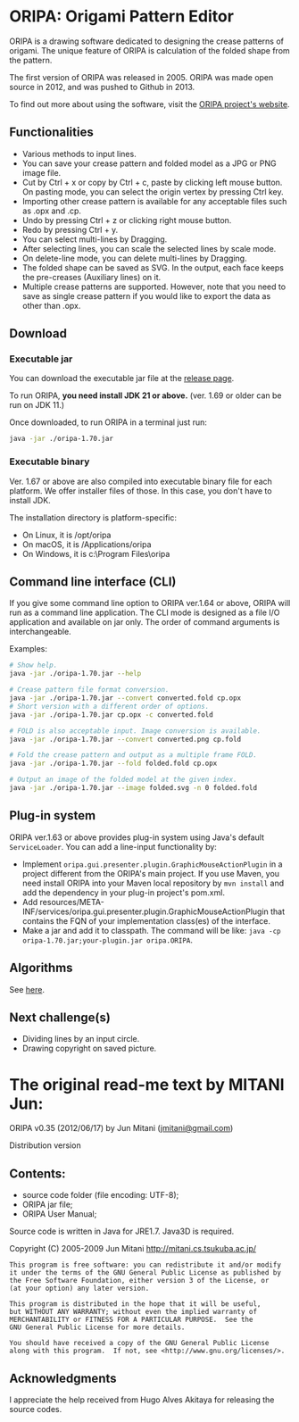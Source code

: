 # ORIPA: Origami Pattern Editor

ORIPA is a drawing software dedicated to designing the crease patterns of origami. The unique feature of ORIPA is calculation of the folded shape from the pattern.

The first version of ORIPA was released in 2005. ORIPA was made open source in 2012, and was pushed to Github in 2013.

To find out more about using the software, visit the [ORIPA project's website](http://mitani.cs.tsukuba.ac.jp/oripa/).


## Functionalities

* Various methods to input lines.
* You can save your crease pattern and folded model as a JPG or PNG image file.
* Cut by Ctrl + x or copy by Ctrl + c, paste by clicking left mouse button.
  On pasting mode, you can select the origin vertex by pressing Ctrl key.
* Importing other crease pattern is available for any acceptable files such as .opx and .cp.
* Undo by pressing Ctrl + z or clicking right mouse button.
* Redo by pressing Ctrl + y.
* You can select multi-lines by Dragging.
* After selecting lines, you can scale the selected lines by scale mode.
* On delete-line mode, you can delete multi-lines by Dragging.	
* The folded shape can be saved as SVG. In the output, each face keeps the pre-creases (Auxiliary lines) on it.
* Multiple crease patterns are supported. However, note that you need to save as single crease pattern if you would like to export the data as other than .opx.

## Download

### Executable jar

You can download the executable jar file at the [release page](https://github.com/oripa/oripa/releases).

To run ORIPA, **you need install JDK 21 or above.** (ver. 1.69 or older can be run on JDK 11.)

Once downloaded, to run ORIPA in a terminal just run:

```sh
java -jar ./oripa-1.70.jar
```

### Executable binary

Ver. 1.67 or above are also compiled into executable binary file for each platform.
We offer installer files of those. In this case, you don't have to install JDK.

The installation directory is platform-specific:

* On Linux, it is /opt/oripa
* On macOS, it is /Applications/oripa
* On Windows, it is c:\Program Files\oripa


## Command line interface (CLI)

If you give some command line option to ORIPA ver.1.64 or above, ORIPA will run as a command line application.
The CLI mode is designed as a file I/O application and available on jar only. The order of command arguments is interchangeable.

Examples:

```sh
# Show help.
java -jar ./oripa-1.70.jar --help
```

```sh
# Crease pattern file format conversion.
java -jar ./oripa-1.70.jar --convert converted.fold cp.opx
# Short version with a different order of options.
java -jar ./oripa-1.70.jar cp.opx -c converted.fold 

# FOLD is also acceptable input. Image conversion is available.
java -jar ./oripa-1.70.jar --convert converted.png cp.fold
```

```sh
# Fold the crease pattern and output as a multiple frame FOLD.
java -jar ./oripa-1.70.jar --fold folded.fold cp.opx
```

```sh
# Output an image of the folded model at the given index.
java -jar ./oripa-1.70.jar --image folded.svg -n 0 folded.fold
```



## Plug-in system

ORIPA ver.1.63 or above provides plug-in system using Java's default `ServiceLoader`.
You can add a line-input functionality by:

* Implement `oripa.gui.presenter.plugin.GraphicMouseActionPlugin` in a project different from the ORIPA's main project. If you use Maven, you need install ORIPA into your Maven local repository by `mvn install` and add the dependency in your plug-in project's pom.xml.
* Add resources/META-INF/services/oripa.gui.presenter.plugin.GraphicMouseActionPlugin that contains
  the FQN of your implementation class(es) of the interface.
* Make a jar and add it to classpath. The command will be like: `java -cp oripa-1.70.jar;your-plugin.jar oripa.ORIPA`.

## Algorithms

See [here](https://github.com/oripa/oripa/blob/master/documents/algorithms.md).

## Next challenge(s)

* Dividing lines by an input circle.
* Drawing copyright on saved picture.

# The original read-me text by MITANI Jun:

ORIPA v0.35 (2012/06/17) by Jun Mitani (jmitani@gmail.com)

Distribution version

## Contents:  
* source code folder (file encoding: UTF-8);  
* ORIPA jar file;  
* ORIPA User Manual;

Source code is written in Java for JRE1.7.
Java3D is required.

Copyright (C) 2005-2009 Jun Mitani http://mitani.cs.tsukuba.ac.jp/

    This program is free software: you can redistribute it and/or modify
    it under the terms of the GNU General Public License as published by
    the Free Software Foundation, either version 3 of the License, or
    (at your option) any later version.

    This program is distributed in the hope that it will be useful,
    but WITHOUT ANY WARRANTY; without even the implied warranty of
    MERCHANTABILITY or FITNESS FOR A PARTICULAR PURPOSE.  See the
    GNU General Public License for more details.

    You should have received a copy of the GNU General Public License
    along with this program.  If not, see <http://www.gnu.org/licenses/>.


## Acknowledgments

I appreciate the help received from Hugo Alves Akitaya for releasing the source codes.
